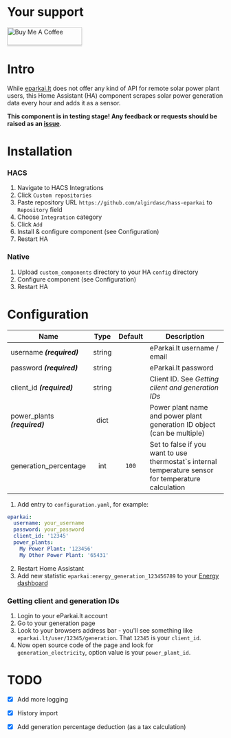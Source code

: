 # Your support
<a href="https://www.buymeacoffee.com/Ua0JwY9" target="_blank"><img src="https://www.buymeacoffee.com/assets/img/custom_images/orange_img.png" alt="Buy Me A Coffee" style="height: 41px !important;width: 174px !important;box-shadow: 0px 3px 2px 0px rgba(190, 190, 190, 0.5) !important;-webkit-box-shadow: 0px 3px 2px 0px rgba(190, 190, 190, 0.5) !important;" ></a>

# Intro
While [eparkai.lt](https://www.eparkai.lt/) does not offer any kind of API for remote solar power plant users, 
this Home Assistant (HA) component scrapes solar power generation data every hour and adds it as a sensor.

**This component is in testing stage! Any feedback or requests should be raised as an [issue](https://github.com/algirdasc/hass-eparkai/issues)**.

# Installation

### HACS
1. Navigate to HACS Integrations
2. Click `Custom repositories`
3. Paste repository URL `https://github.com/algirdasc/hass-eparkai` to `Repository` field
4. Choose `Integration` category
5. Click `Add`
6. Install & configure component (see Configuration)
7. Restart HA

### Native

1. Upload `custom_components` directory to your HA `config` directory
2. Configure component (see Configuration)
3. Restart HA

# Configuration

| Name                          |  Type  | Default | Description                                                                                          |
|-------------------------------|:------:|:-------:|------------------------------------------------------------------------------------------------------|
| username ***(required)***     | string |         | eParkai.lt username / email                                                                          |
| password ***(required)***     | string |         | eParkai.lt password                                                                                  |
| client_id ***(required)***    | string |         | Client ID. See *Getting client and generation IDs*                                                   |
| power_plants ***(required)*** |  dict  |         | Power plant name and power plant generation ID object (can be multiple)                              |
| generation_percentage         |  int   |  `100`  | Set to false if you want to use thermostat`s internal temperature sensor for temperature calculation |

1. Add entry to `configuration.yaml`, for example:
```yaml
eparkai:
  username: your_username
  password: your_password
  client_id: '12345'
  power_plants:
    My Power Plant: '123456'
    My Other Power Plant: '65431'
```
2. Restart Home Assistant
3. Add new statistic `eparkai:energy_generation_123456789` to your [Energy dashboard](https://my.home-assistant.io/redirect/config_energy/)

### Getting client and generation IDs

1. Login to your eParkai.lt account
2. Go to your generation page
3. Look to your browsers address bar - you'll see something like `eparkai.lt/user/12345/generation`. That `12345` is your `client_id`.
4. Now open source code of the page and look for `generation_electricity`, option value is your `power_plant_id`.

# TODO

 - [x]  Add more logging
 - [x]  History import
 - [x]  Add generation percentage deduction (as a tax calculation)
 